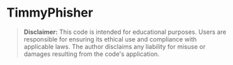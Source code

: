 # TimmyPhisher

> **Disclaimer:**
> This code is intended for educational purposes. Users are responsible for ensuring its ethical use and compliance with applicable laws. The author disclaims any liability for misuse or damages resulting from the code's application.

